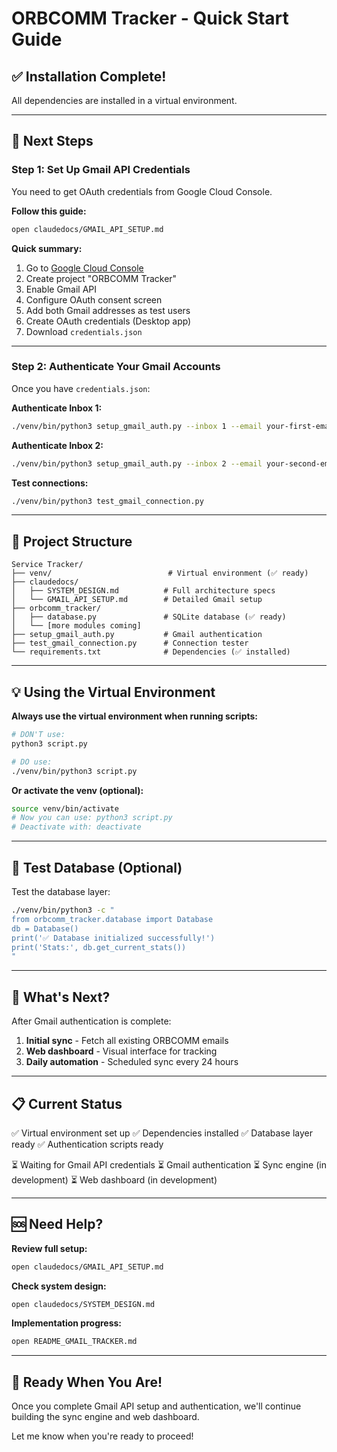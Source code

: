 # ORBCOMM Tracker - Quick Start Guide

## ✅ Installation Complete!

All dependencies are installed in a virtual environment.

---

## 🚀 Next Steps

### Step 1: Set Up Gmail API Credentials

You need to get OAuth credentials from Google Cloud Console.

**Follow this guide:**
```bash
open claudedocs/GMAIL_API_SETUP.md
```

**Quick summary:**
1. Go to [Google Cloud Console](https://console.cloud.google.com/)
2. Create project "ORBCOMM Tracker"
3. Enable Gmail API
4. Configure OAuth consent screen
5. Add both Gmail addresses as test users
6. Create OAuth credentials (Desktop app)
7. Download `credentials.json`

---

### Step 2: Authenticate Your Gmail Accounts

Once you have `credentials.json`:

**Authenticate Inbox 1:**
```bash
./venv/bin/python3 setup_gmail_auth.py --inbox 1 --email your-first-email@gmail.com
```

**Authenticate Inbox 2:**
```bash
./venv/bin/python3 setup_gmail_auth.py --inbox 2 --email your-second-email@gmail.com
```

**Test connections:**
```bash
./venv/bin/python3 test_gmail_connection.py
```

---

## 📂 Project Structure

```
Service Tracker/
├── venv/                          # Virtual environment (✅ ready)
├── claudedocs/
│   ├── SYSTEM_DESIGN.md          # Full architecture specs
│   └── GMAIL_API_SETUP.md        # Detailed Gmail setup
├── orbcomm_tracker/
│   ├── database.py               # SQLite database (✅ ready)
│   └── [more modules coming]
├── setup_gmail_auth.py           # Gmail authentication
├── test_gmail_connection.py      # Connection tester
└── requirements.txt              # Dependencies (✅ installed)
```

---

## 💡 Using the Virtual Environment

**Always use the virtual environment when running scripts:**

```bash
# DON'T use:
python3 script.py

# DO use:
./venv/bin/python3 script.py
```

**Or activate the venv (optional):**
```bash
source venv/bin/activate
# Now you can use: python3 script.py
# Deactivate with: deactivate
```

---

## 🧪 Test Database (Optional)

Test the database layer:

```bash
./venv/bin/python3 -c "
from orbcomm_tracker.database import Database
db = Database()
print('✅ Database initialized successfully!')
print('Stats:', db.get_current_stats())
"
```

---

## 🎯 What's Next?

After Gmail authentication is complete:

1. **Initial sync** - Fetch all existing ORBCOMM emails
2. **Web dashboard** - Visual interface for tracking
3. **Daily automation** - Scheduled sync every 24 hours

---

## 📋 Current Status

✅ Virtual environment set up
✅ Dependencies installed
✅ Database layer ready
✅ Authentication scripts ready

⏳ Waiting for Gmail API credentials
⏳ Gmail authentication
⏳ Sync engine (in development)
⏳ Web dashboard (in development)

---

## 🆘 Need Help?

**Review full setup:**
```bash
open claudedocs/GMAIL_API_SETUP.md
```

**Check system design:**
```bash
open claudedocs/SYSTEM_DESIGN.md
```

**Implementation progress:**
```bash
open README_GMAIL_TRACKER.md
```

---

## 🎉 Ready When You Are!

Once you complete Gmail API setup and authentication, we'll continue building the sync engine and web dashboard.

Let me know when you're ready to proceed!
